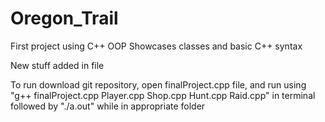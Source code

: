 # Oregon_Trail
First project using C++ OOP
Showcases classes and basic C++ syntax

New stuff added in file

To run download git repository, open finalProject.cpp file, and run using "g++ finalProject.cpp Player.cpp Shop.cpp Hunt.cpp Raid.cpp" in terminal followed by "./a.out" while in appropriate folder

